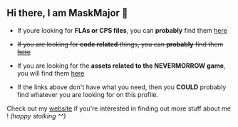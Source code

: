 ## Hi there, I am MaskMajor 👋

<ul>
  <li> <p>If youre looking for <b>FLAs or CPS files</b>, you can <b>probably</b> find them <a href="https://github.com/Dyplex">here</a></p></li>
  <s><li> <p>If you are looking for <b>code related</b> things, you can <b>probably</b> find them <a href="">here</a></p></li></s>
  <li> <p>If you are looking for the <b>assets related to the NEVERMORROW game</b>, you will find them <a href="https://github.com/MaskMajor/Nevermorrow-assets">here</a></p></li>
  <li> <p>If the links above don't have what you need, then you <b>COULD</b> probably find whatever you are looking for on this profile.</p></li>
</ul>


<p>Check out my <a href="https://maskmajor.neocities.org/">website</a> if you're interested in finding out more stuff about me ! <i>(happy stalking ^^)</i></p>
<!--
**MaskMajor/MaskMajor** is a ✨ _special_ ✨ repository because its `README.md` (this file) appears on your GitHub profile.

Here are some ideas to get you started:

- 🔭 I’m currently working on ...
- 🌱 I’m currently learning ...
- 👯 I’m looking to collaborate on ...
- 🤔 I’m looking for help with ...
- 💬 Ask me about ...
- 📫 How to reach me: ...
- 😄 Pronouns: ...
- ⚡ Fun fact: ...
-->

